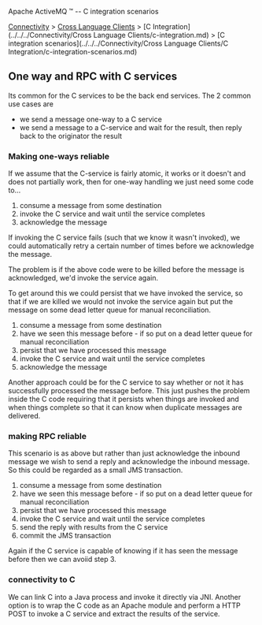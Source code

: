Apache ActiveMQ ™ -- C integration scenarios 

[Connectivity](../../../connectivity.md) > [Cross Language Clients](../../../Connectivity/cross-language-clients.md) > [C Integration](../../../Connectivity/Cross Language Clients/c-integration.md) > [C integration scenarios](../../../Connectivity/Cross Language Clients/C Integration/c-integration-scenarios.md)


One way and RPC with C services
-------------------------------

Its common for the C services to be the back end services. The 2 common use cases are

*   we send a message one-way to a C service
*   we send a message to a C-service and wait for the result, then reply back to the originator the result

### Making one-ways reliable

If we assume that the C-service is fairly atomic, it works or it doesn't and does not partially work, then for one-way handling we just need some code to...

1.  consume a message from some destination
2.  invoke the C service and wait until the service completes
3.  acknowledge the message

If invoking the C service fails (such that we know it wasn't invoked), we could automatically retry a certain number of times before we acknowledge the message.

The problem is if the above code were to be killed before the message is acknowledged, we'd invoke the service again.

To get around this we could persist that we have invoked the service, so that if we are killed we would not invoke the service again but put the message on some dead letter queue for manual reconciliation.

1.  consume a message from some destination
2.  have we seen this message before - if so put on a dead letter queue for manual reconciliation
3.  persist that we have processed this message
4.  invoke the C service and wait until the service completes
5.  acknowledge the message

Another approach could be for the C service to say whether or not it has successfully processed the message before. This just pushes the problem inside the C code requiring that it persists when things are invoked and when things complete so that it can know when duplicate messages are delivered.

### making RPC reliable

This scenario is as above but rather than just acknowledge the inbound message we wish to send a reply and acknowledge the inbound message. So this could be regarded as a small JMS transaction.

1.  consume a message from some destination
2.  have we seen this message before - if so put on a dead letter queue for manual reconciliation
3.  persist that we have processed this message
4.  invoke the C service and wait until the service completes
5.  send the reply with results from the C service
6.  commit the JMS transaction

Again if the C service is capable of knowing if it has seen the message before then we can avoiid step 3.

### connectivity to C

We can link C into a Java process and invoke it directly via JNI. Another option is to wrap the C code as an Apache module and perform a HTTP POST to invoke a C service and extract the results of the service.

